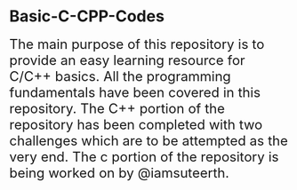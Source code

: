 # Basic-C-CPP-Codes

<font size=5>
The main purpose of this repository is to provide an easy learning resource for C/C++ basics. All the programming
fundamentals have been covered in this repository. The C++ portion of the repository has been completed with two challenges which are to be attempted as the very end. The c portion of the repository is being worked on by @iamsuteerth.
